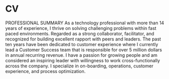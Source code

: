 # CV

PROFESSIONAL SUMMARY
As a technology professional with more than 14 years of experience,
I thrive on solving challenging problems within fast paced environments. Regarded as a strong collaborator, facilitator, and recognized for building excellent rapport with peers and leaders.
The past ten years have been dedicated to customer experience where I currently lead a Customer Success team that is responsible for over 5 million dollars in annual recurring revenue. I have a passion for growing people and am considered an inspiring leader with willingness to work cross-functionally across the company.
I specialize in on-boarding, operations, customer experience, and process optimization.
